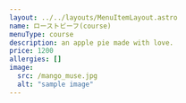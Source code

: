 ```yaml
---
layout: ../../layouts/MenuItemLayout.astro
name: ローストビーフ(course)
menuType: course
description: an apple pie made with love.
price: 1200
allergies: []
image:
  src: /mango_muse.jpg
  alt: "sample image"
---
```


